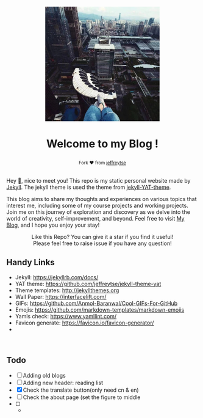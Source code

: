 <div align="center">
  <br>
  <a href="https://github.com/Liaorannn/liaorannn.github.io">
    <img alt="" src="./assets/images/3.jpg" width="300">
  </a>

  <h1>Welcome to my Blog !</h1>

</div>

<div align="center">
  <sub> Fork ❤︎ from
  <a href="https://https://github.com/jeffreytse/jekyll-theme-yat">jeffreytse</a>
  </sub>
</div>

<br>

Hey 👋, nice to meet you! This repo is my static personal website made by [Jekyll](https://jekyllrb.com/). The jekyll theme is used the theme from [jekyll-YAT-theme](https://github.com/jeffreytse/jekyll-theme-yat).

This blog aims to share my thoughts and experiences on various topics that interest me, including some of my course projects and working projects. Join me on this journey of exploration and discovery as we delve into the world of creativity, self-improvement, and beyond. Feel free to visit [My Blog](https://liaorannn.github.io/), and I hope you enjoy your stay!


<p align="center">
Like this Repo? You can give it a star if you find it useful!<br>
Please feel free to raise issue if you have any question!
</p>

## Handy Links
- Jekyll: https://jekyllrb.com/docs/
- YAT theme: https://github.com/jeffreytse/jekyll-theme-yat
- Theme templates: http://jekyllthemes.org
- Wall Paper: https://interfacelift.com/
- GIFs: https://github.com/Anmol-Baranwal/Cool-GIFs-For-GitHub
- Emojis: https://github.com/markdown-templates/markdown-emojis
- Yamls check: https://www.yamllint.com/
- Favicon generate: https://favicon.io/favicon-generator/
- 

<br>

## Todo
- [ ] Adding old blogs
- [ ] Adding new header: reading list
- [x] Check the translate button(only need cn & en)
- [ ] Check the about page (set the figure to middle
- [ ] -
